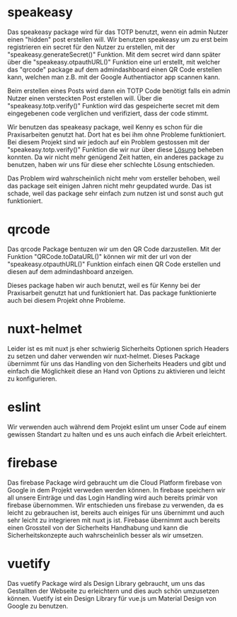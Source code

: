 # speakeasy

Das speakeasy package wird für das TOTP benutzt, wenn ein admin Nutzer einen "hidden" post erstellen will.
Wir benutzen speakeasy um zu erst beim registrieren ein secret für den Nutzer zu erstellen, mit der "speakeasy.generateSecret()" Funktion. Mit dem secret wird dann später über die "speakeasy.otpauthURL()" Funktion eine url erstellt, mit welcher das "qrcode" package auf dem admindashboard einen QR Code erstellen kann, welchen man z.B. mit der Google Authentiactor app scannen kann.

Beim erstellen eines Posts wird dann ein TOTP Code benötigt falls ein admin Nutzer einen versteckten Post erstellen will. Über die "speakeasy.totp.verify()" Funktion wird das gespeicherte secret mit dem eingegebenen code verglichen und verifiziert, dass der code stimmt.

Wir benutzen das speakeasy package, weil Kenny es schon für die Praxisarbeiten genutzt hat. Dort hat es bei ihm ohne Probleme funktioniert. Bei diesem Projekt sind wir jedoch auf ein Problem gestossen mit der "speakeasy.totp.verify()" Funktion die wir nur über diese [Lösung](https://github.com/speakeasyjs/speakeasy/issues/105#issuecomment-595285318) beheben konnten. Da wir nicht mehr genügend Zeit hatten, ein anderes package zu benutzen, haben wir uns für diese eher schlechte Lösung entschieden.

Das Problem wird wahrscheinlich nicht mehr vom ersteller behoben, weil das package seit einigen Jahren nicht mehr geupdated wurde. Das ist schade, weil das package sehr einfach zum nutzen ist und sonst auch gut funktioniert.

# qrcode

Das qrcode Package bentuzen wir um den QR Code darzustellen. Mit der Funktion "QRCode.toDataURL()" können wir mit der url von der "speakeasy.otpauthURL()" Funktion einfach einen QR Code erstellen und diesen auf dem admindashboard anzeigen.

Dieses package haben wir auch benutzt, weil es für Kenny bei der Praxisarbeit genutzt hat und funktioniert hat. Das package funktionierte auch bei diesem Projekt ohne Probleme.

# nuxt-helmet

Leider ist es mit nuxt js eher schwierig Sicherheits Optionen sprich Headers zu setzen und daher verwenden wir nuxt-helmet. Dieses Package übernimmt für uns das Handling von den Sicherheits Headers und gibt und einfach die Möglichkeit diese an Hand von Options zu aktivieren und leicht zu konfigurieren.

# eslint

Wir verwenden auch während dem Projekt eslint um unser Code auf einem gewissen Standart zu halten und es uns auch einfach die Arbeit erleichtert.

# firebase

Das firebase Package wird gebraucht um die Cloud Platform firebase von Google in dem Projekt verweden werden können. In firebase speichern wir all unsere Einträge und das Login Handling wird auch bereits primär von firebase übernommen. Wir entschieden uns firebase zu verwenden, da es leicht zu gebrauchen ist, bereits auch einiges für uns übernimmt und auch sehr leicht zu integrieren mit nuxt js ist. Firebase übernimmt auch bereits einen Grossteil von der Sicherheits Handhabung und kann die Sicherheitskonzepte auch wahrscheinlich besser als wir umsetzen.

# vuetify

Das vuetify Package wird als Design Library gebraucht, um uns das Gestallten der Webseite zu erleichtern und dies auch schön umzusetzen können. Vuetify ist ein Design Library für vue.js um Material Design von Google zu benutzen.
